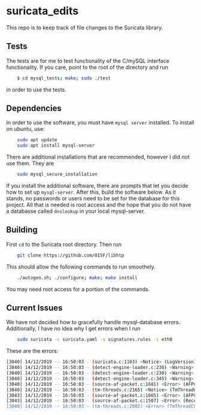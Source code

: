 # suricata_edits
This repo is to keep track of file changes to the Suricata library. 

## Tests
The tests are for me to test functionality of the C/mySQL interface
functionality. If you care, point to the root of the directory and run
```bash
	$ cd mysql_tests; make; sudo ./test
```
in order to use the tests. 

## Dependencies

In order to use the software, you must have `mysql server` installed. To install
on ubuntu, use:
```bash
	sudo apt update
	sudo apt install mysql-server
```
There are additional installations that are recommended, however I did not use them. They are 
```bash
	sudo mysql_secure_installation
```
If you install the additional software, there are prompts that let you decide how to set up `mysql-server`.
After this, build the software below. As it stands, no passwords or users need to be set for the database
for this project. All that is needed is root access and the hope that you do not have a databasse called `dnslookup`
in your local mysql-server.


## Building

First `cd` to the Suricata root directory. Then run
```bash
	git clone https://github.com/OISF/libhtp
```
This should allow the following commands to run smoothely.
```bash
	./autogen.sh; ./configure; make; make install
```
You may need root access for a portion of the commands.

## Current Issues

We have not decided how to gracefully handle mysql-database errors. Additionally, I have no idea why
I get errors when I run
```bash
	sudo suricata -c suricata.yaml -s signatures.rules -i eth0
```
These are the errors:
```bash
[3040] 14/12/2019 -- 16:50:03 - (suricata.c:1103) <Notice> (LogVersion) -- This is Suricata version 5.0.1-dev (80fec43 2019-12-14) running in SYSTEM mode
[3040] 14/12/2019 -- 16:50:03 - (detect-engine-loader.c:230) <Warning> (ProcessSigFiles) -- [ERRCODE: SC_ERR_NO_RULES(42)] - No rule files match the pattern /usr/local/etc/suricata/rules/suricata.rules
[3040] 14/12/2019 -- 16:50:03 - (detect-engine-loader.c:230) <Warning> (ProcessSigFiles) -- [ERRCODE: SC_ERR_NO_RULES(42)] - No rule files match the pattern signatures.rules
[3040] 14/12/2019 -- 16:50:03 - (detect-engine-loader.c:345) <Warning> (SigLoadSignatures) -- [ERRCODE: SC_ERR_NO_RULES_LOADED(43)] - 2 rule files specified, but no rule was loaded at all!
[3040] 14/12/2019 -- 16:50:03 - (source-af-packet.c:1681) <Error> (AFPGetDevLinktype) -- [ERRCODE: SC_ERR_AFP_CREATE(190)] - Unable to find type for iface "eth0": No such device
[3040] 14/12/2019 -- 16:50:03 - (tm-threads.c:2165) <Notice> (TmThreadWaitOnThreadInit) -- all 4 packet processing threads, 4 management threads initialized, engine started.
[3043] 14/12/2019 -- 16:50:03 - (source-af-packet.c:1665) <Error> (AFPGetIfnumByDev) -- [ERRCODE: SC_ERR_AFP_CREATE(190)] - Unable to find iface eth0: No such device
[3043] 14/12/2019 -- 16:50:03 - (source-af-packet.c:1507) <Error> (ReceiveAFPLoop) -- [ERRCODE: SC_ERR_AFP_CREATE(190)] - Couldn't init AF_PACKET socket, fatal error
[3040] 14/12/2019 -- 16:50:03 - (tm-threads.c:2082) <Error> (TmThreadCheckThreadState) -- [ERRCODE: SC_ERR_FATAL(171)] - thread W#01-eth0 failed

```

